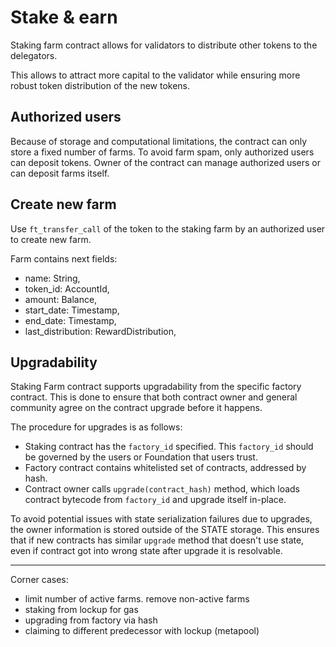 # Stake & earn

Staking farm contract allows for validators to distribute other tokens to the delegators.

This allows to attract more capital to the validator while ensuring more robust token distribution of the new tokens.

## Authorized users

Because of storage and computational limitations, the contract can only store a fixed number of farms.
To avoid farm spam, only authorized users can deposit tokens. 
Owner of the contract can manage authorized users or can deposit farms itself.

## Create new farm

Use `ft_transfer_call` of the token to the staking farm by an authorized user to create new farm.

Farm contains next fields:
 - name: String,
 - token_id: AccountId,
 - amount: Balance,
 - start_date: Timestamp,
 - end_date: Timestamp,
 - last_distribution: RewardDistribution,

## Upgradability

Staking Farm contract supports upgradability from the specific factory contract.
This is done to ensure that both contract owner and general community agree on the contract upgrade before it happens.

The procedure for upgrades is as follows:
 - Staking contract has the `factory_id` specified. This `factory_id` should be governed by the users or Foundation that users trust. 
 - Factory contract contains whitelisted set of contracts, addressed by hash.
 - Contract owner calls `upgrade(contract_hash)` method, which loads contract bytecode from `factory_id` and upgrade itself in-place.

To avoid potential issues with state serialization failures due to upgrades, the owner information is stored outside of the STATE storage.
This ensures that if new contracts has similar `upgrade` method that doesn't use state, even if contract got into wrong state after upgrade it is resolvable.

----

Corner cases:
 - limit number of active farms. remove non-active farms
 - staking from lockup for gas
 - upgrading from factory via hash
 - claiming to different predecessor with lockup (metapool)
